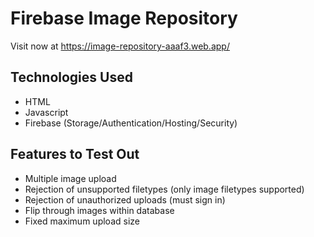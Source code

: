 # Firebase Image Repository

Visit now at https://image-repository-aaaf3.web.app/



## Technologies Used

- HTML
- Javascript
- Firebase (Storage/Authentication/Hosting/Security)



## Features to Test Out

- Multiple image upload
- Rejection of unsupported filetypes (only image filetypes supported)
- Rejection of unauthorized uploads (must sign in)
- Flip through images within database
- Fixed maximum upload size
